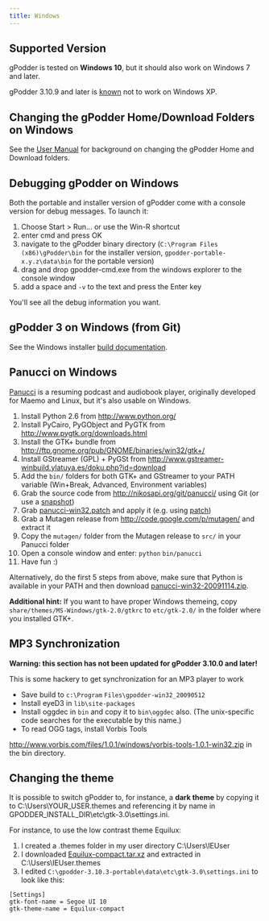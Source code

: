 ```yaml
---
title: Windows
---
```


Supported Version
---------------

gPodder is tested on **Windows 10**, but it should also work on Windows 7 and later.

gPodder 3.10.9 and later is [known](https://www.freelists.org/post/gpodder/gpodder-Digest-V9-17)
not to work on Windows XP.

Changing the gPodder Home/Download Folders on Windows
--------------------------------------
See the [User Manual](user-manual#changing-the-downloads-folder-location-and-the-gpodder-home-folder) for background on changing the gPodder Home and Download folders.


Debugging gPodder on Windows
-------------------------

Both the portable and installer version of gPodder come with a console version for debug messages.
To launch it:

1. Choose Start > Run... or use the Win-R shortcut
2. enter cmd and press OK
3. navigate to the gPodder binary directory
  (`C:\Program Files (x86)\gPodder\bin` for the installer version,
  `gpodder-portable-x.y.z\data\bin` for the portable version)
4. drag and drop gpodder-cmd.exe from the windows explorer to the console window
5. add a space and `-v` to the text and press the Enter key

You'll see all the debug information you want.


gPodder 3 on Windows (from Git)
-------------------------------

See the Windows installer [build documentation](https://github.com/gpodder/gpodder/blob/master/tools/win_installer/README.rst).


Panucci on Windows
------------------

[Panucci](http://panucci.garage.maemo.org/) is a resuming podcast and audiobook player, originally developed for Maemo and Linux, but it's also usable on Windows.

1.  Install Python 2.6 from <http://www.python.org/>
2.  Install PyCairo, PyGObject and PyGTK from <http://www.pygtk.org/downloads.html>
3.  Install the GTK+ bundle from <http://ftp.gnome.org/pub/GNOME/binaries/win32/gtk+/>
4.  Install GStreamer (GPL) + PyGSt from <http://www.gstreamer-winbuild.ylatuya.es/doku.php?id=download>
5.  Add the `bin/` folders for both GTK+ and GStreamer to your PATH variable (Win+Break, Advanced, Environment variables)
6.  Grab the source code from <http://nikosapi.org/git/panucci/> using Git (or use a [snapshot](http://nikosapi.org/git/panucci/snapshot/master.zip))
7.  Grab [panucci-win32.patch](http://khan.thpinfo.com/~thp/tmp/panucci-win32.patch) and apply it (e.g. using [patch](http://gnuwin32.sourceforge.net/packages/patch.htm))
8.  Grab a Mutagen release from <http://code.google.com/p/mutagen/> and extract it
9.  Copy the `mutagen/` folder from the Mutagen release to `src/` in your Panucci folder
10. Open a console window and enter: `python` `bin/panucci`
11. Have fun :)

Alternatively, do the first 5 steps from above, make sure that Python is available in your PATH and then download [panucci-win32-20091114.zip](http://khan.thpinfo.com/~thp/tmp/panucci-win32-20091114.zip).

**Additional hint:** If you want to have proper Windows themeing, copy `share/themes/MS-Windows/gtk-2.0/gtkrc` to `etc/gtk-2.0/` in the folder where you installed GTK+.


MP3 Synchronization
-------------------

**Warning: this section has not been updated for gPodder 3.10.0 and later!**

This is some hackery to get synchronization for an MP3 player to work

-   Save build to `c:\Program` `Files\gpodder-win32_20090512`
-   Install eyeD3 in `lib\site-packages`
-   Install oggdec in `bin` and copy it to `bin\oggdec` also. (The unix-specific code searches for the executable by this name.)
-   To read OGG tags, install Vorbis Tools

<http://www.vorbis.com/files/1.0.1/windows/vorbis-tools-1.0.1-win32.zip> in the bin directory.


Changing the theme
------------------

It is possible to switch gPodder to, for instance, a **dark theme**
by copying it to C:\Users\YOUR_USER\.themes and referencing it by name in GPODDER_INSTALL_DIR\etc\gtk-3.0\settings.ini.

For instance, to use the low contrast theme Equilux:

 1. I created a .themes folder in my user directory C:\Users\IEUser
 2. I downloaded [Equilux-compact.tar.xz](https://www.pling.com/p/1182169/) and extracted in C:\Users\IEUser\.themes
 3. I edited `C:\gpodder-3.10.3-portable\data\etc\gtk-3.0\settings.ini` to look like this:

```
[Settings]
gtk-font-name = Segoe UI 10
gtk-theme-name = Equilux-compact
```
